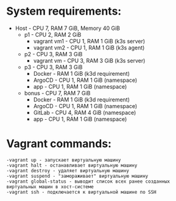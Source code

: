 # System requirements:
- Host - CPU 7, RAM 7 GiB, Memory 40 GiB 
  - p1 - CPU 2, RAM 2 GiB
    - vagrant vm1 - CPU 1, RAM 1 GiB (k3s server)
    - vagrant vm2 - CPU 1, RAM 1 GiB (k3s agent)
  - p2 - CPU 3, RAM 3 GiB
    - vagrant vm - CPU 3, RAM 3 GiB (k3s server)
  - p3 - CPU 3, RAM 3 GiB
    - Docker - RAM 1 GiB (k3d requirement)
    - ArgoCD - CPU 1, RAM 1 GiB (namespace)
    - app - CPU 1, RAM 1 GiB (namespace)
  - bonus - CPU 7, RAM 7 GiB
    - Docker - RAM 1 GiB (k3d requirement)
    - ArgoCD - CPU 1, RAM 1 GiB (namespace)
    - GitLab - CPU 4, RAM 4 GiB (namespace)
    - app - CPU 1, RAM 1 GiB (namespace)

# Vagrant commands:
	-vagrant up - запускает виртуальную машину
	-vagrant halt - останавливает виртуальную машину
	-vagrant destroy - удаляет виртуальную машину
	-vagrant suspend - "замораживает" виртуальную машину
	-vagrant global-status - выводит список всех ранее созданных виртуальных машин в хост-системе
	-vagrant ssh - подключается к виртуальной машине по SSH
